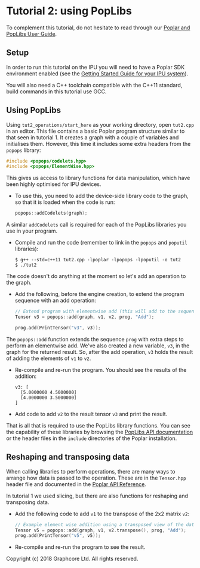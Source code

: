 <!-- Copyright (c) 2020 Graphcore Ltd. All rights reserved. -->
# Tutorial 2: using PopLibs

To complement this tutorial, do not hesitate to read through our [Poplar
and PopLibs User
Guide](https://docs.graphcore.ai/projects/poplar-user-guide/en/3.0.0/index.html).

## Setup

In order to run this tutorial on the IPU you will need to have a Poplar
SDK environment enabled (see the [Getting Started Guide for your IPU
system](https://docs.graphcore.ai/en/latest/getting-started.html)).

You will also need a C++ toolchain compatible with the C++11 standard,
build commands in this tutorial use GCC.

## Using PopLibs

Using `tut2_operations/start_here` as your working directory, open
`tut2.cpp` in an editor. This file contains a basic Poplar program
structure similar to that seen in tutorial 1. It creates a graph with a
couple of variables and initialises them. However, this time it includes
some extra headers from the `popops` library:

```c++
#include <popops/codelets.hpp>
#include <popops/ElementWise.hpp>
```

This gives us access to library functions for data manipulation, which
have been highly optimised for IPU devices.

- To use this, you need to add the device-side library code to the graph, so
    that it is loaded when the code is run:

    ```c++
    popops::addCodelets(graph);
    ```

A similar `addCodelets` call is required for each of the PopLibs
libraries you use in your program.

- Compile and run the code (remember to link in the `popops` and `poputil`
    libraries):

    ```console
    $ g++ --std=c++11 tut2.cpp -lpoplar -lpopops -lpoputil -o tut2
    $ ./tut2
    ```

The code doesn't do anything at the moment so let's add an operation
to the graph.

- Add the following, before the engine creation, to extend the program sequence
    with an add operation:

    ```c++
    // Extend program with elementwise add (this will add to the sequence)
    Tensor v3 = popops::add(graph, v1, v2, prog, "Add");

    prog.add(PrintTensor("v3", v3));
    ```

The `popops::add` function extends the sequence `prog` with extra steps
to perform an elementwise add. We've also created a new variable, `v3`,
in the graph for the returned result. So, after the add operation, `v3`
holds the result of adding the elements of `v1` to `v2`.

- Re-compile and re-run the program. You should see the results of the addition:

    ```console
    v3: [
      [5.0000000 4.5000000]
      [4.0000000 3.5000000]
    ]
    ```

- Add code to add `v2` to the result tensor `v3` and print the result.

That is all that is required to use the PopLibs library functions. You
can see the capability of these libraries by browsing the [PopLibs API
documentation](https://docs.graphcore.ai/projects/poplar-api/en/3.0.0/poplibs_api.html)
or the header files in the `include` directories of the Poplar
installation.

## Reshaping and transposing data

When calling libraries to perform operations, there are many ways to
arrange how data is passed to the operation. These are in the
`Tensor.hpp` header file and documented in the [Poplar API
Reference](https://docs.graphcore.ai/projects/poplar-api/en/3.0.0/poplar_api.html#poplar-tensor-hpp).

In tutorial 1 we used slicing, but there are also functions for
reshaping and transposing data.

- Add the following code to add `v1` to the transpose of the 2x2 matrix `v2`:

    ```c++
    // Example element wise addition using a transposed view of the data
    Tensor v5 = popops::add(graph, v1, v2.transpose(), prog, "Add");
    prog.add(PrintTensor("v5", v5));
    ```

- Re-compile and re-run the program to see the result.

Copyright (c) 2018 Graphcore Ltd. All rights reserved.
